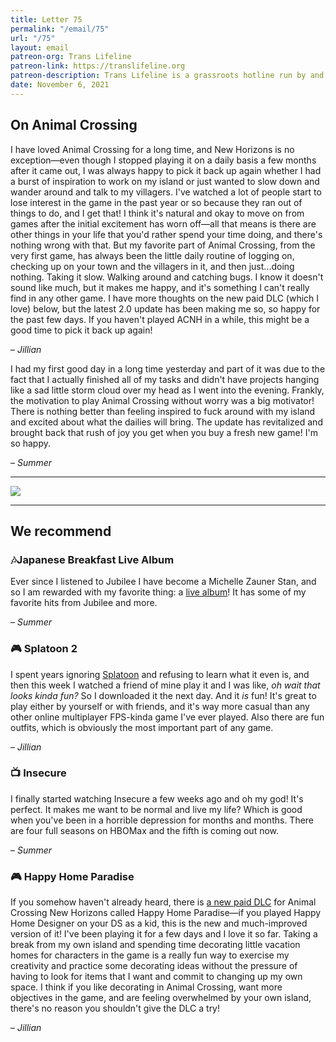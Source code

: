 ```yaml
---
title: Letter 75
permalink: "/email/75"
url: "/75"
layout: email
patreon-org: Trans Lifeline
patreon-link: https://translifeline.org
patreon-description: Trans Lifeline is a grassroots hotline run by and for trans people, offering direct emotional and financial support to trans people in crisis. 
date: November 6, 2021
---
```


## On Animal Crossing

I have loved Animal Crossing for a long time, and New Horizons is no exception—even though I stopped playing it on a daily basis a few months after it came out, I was always happy to pick it back up again whether I had a burst of inspiration to work on my island or just wanted to slow down and wander around and talk to my villagers. I've watched a lot of people start to lose interest in the game in the past year or so because they ran out of things to do, and I get that! I think it's natural and okay to move on from games after the initial excitement has worn off—all that means is there are other things in your life that you'd rather spend your time doing, and there's nothing wrong with that. But my favorite part of Animal Crossing, from the very first game, has always been the little daily routine of logging on, checking up on your town and the villagers in it, and then just...doing nothing. Taking it slow. Walking around and catching bugs. I know it doesn't sound like much, but it makes me happy, and it's something I can't really find in any other game. I have more thoughts on the new paid DLC (which I love) below, but the latest 2.0 update has been making me so, so happy for the past few days. If you haven't played ACNH in a while, this might be a good time to pick it back up again!

– *Jillian*

I had my first good day in a long time yesterday and part of it was due to the fact that I actually finished all of my tasks and didn't have projects hanging like a sad little storm cloud over my head as I went into the evening. Frankly, the motivation to play Animal Crossing without worry was a big motivator! There is nothing better than feeling inspired to fuck around with my island and excited about what the dailies will bring. The update has revitalized and brought back that rush of joy you get when you buy a fresh new game! I'm so happy.

– *Summer*


<hr>

<a href="https://twitter.com/headfallsoff/status/1391887092968480771">
  <img src="/assets/images/tweets/75.png" class="tweet">
</a>

<hr>

## We recommend

### 🎶Japanese Breakfast Live Album

Ever since I listened to Jubilee I have become a Michelle Zauner Stan, and so I am rewarded with my favorite thing: a [live album](https://open.spotify.com/album/6v1WdsONXHBh8sCWCQWYUJ?si=T26GOKbvSwG7NCmdBmzyuQ&utm_source=copy-link)! It has some of my favorite hits from Jubilee and more. 

– *Summer*

### 🎮 Splatoon 2

I spent years ignoring [Splatoon](https://www.nintendo.com/games/detail/splatoon-2-switch/) and refusing to learn what it even is, and then this week I watched a friend of mine play it and I was like, *oh wait that looks kinda fun?* So I downloaded it the next day. And it *is* fun! It's great to play either by yourself or with friends, and it's way more casual than any other online multiplayer FPS-kinda game I've ever played. Also there are fun outfits, which is obviously the most important part of any game.

– *Jillian*

### 📺 Insecure

I finally started watching Insecure a few weeks ago and oh my god! It's perfect. It makes me want to be normal and live my life? Which is good when you've been in a horrible depression for months and months. There are four full seasons on HBOMax and the fifth is coming out now. 

– *Summer*

### 🎮 Happy Home Paradise

If you somehow haven't already heard, there is [a new paid DLC](https://www.nintendo.com/whatsnew/detail/2021/animal-crossing-new-horizons-happy-home-paradise-dlc-available-now/) for Animal Crossing New Horizons called Happy Home Paradise—if you played Happy Home Designer on your DS as a kid, this is the new and much-improved version of it! I've been playing it for a few days and I love it so far. Taking a break from my own island and spending time decorating little vacation homes for characters in the game is a really fun way to exercise my creativity and practice some decorating ideas without the pressure of having to look for items that I want and commit to changing up my own space. I think if you like decorating in Animal Crossing, want more objectives in the game, and are feeling overwhelmed by your own island, there's no reason you shouldn't give the DLC a try!

– *Jillian*